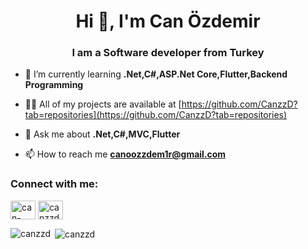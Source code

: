 <h1 align="center">Hi 👋, I'm Can Özdemir</h1>
<h3 align="center">I am a Software developer from Turkey</h3>

- 🌱 I’m currently learning **.Net,C#,ASP.Net Core,Flutter,Backend Programming**

- 👨‍💻 All of my projects are available at [https://github.com/CanzzD?tab=repositories](https://github.com/CanzzD?tab=repositories)

- 💬 Ask me about **.Net,C#,MVC,Flutter**

- 📫 How to reach me **canoozzdem1r@gmail.com**

<h3 align="left">Connect with me:</h3>
<p align="left">
<a href="https://linkedin.com/in/can-özdemir-638b36204" target="blank"><img align="center" src="https://raw.githubusercontent.com/rahuldkjain/github-profile-readme-generator/master/src/images/icons/Social/linked-in-alt.svg" alt="can-özdemir-638b36204" height="30" width="40" /></a>
<a href="https://instagram.com/canzzdemir" target="blank"><img align="center" src="https://raw.githubusercontent.com/rahuldkjain/github-profile-readme-generator/master/src/images/icons/Social/instagram.svg" alt="canzzdemir" height="30" width="40" /></a>
</p>

<p><img align="left" src="https://github-readme-stats.vercel.app/api/top-langs?username=canzzd&show_icons=true&locale=en&layout=compact" alt="canzzd" /></p>

<p>&nbsp;<img align="center" src="https://github-readme-stats.vercel.app/api?username=canzzd&show_icons=true&locale=en" alt="canzzd" /></p>

